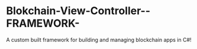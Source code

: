 # Blokchain-View-Controller--FRAMEWORK-
A custom built framework for building and managing blockchain apps in C#!
